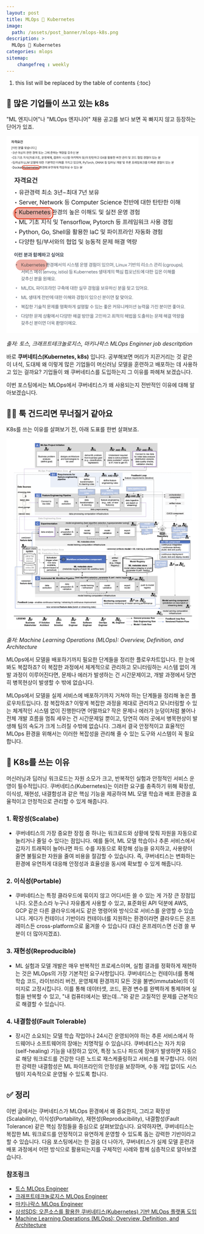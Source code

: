 ```yaml
---
layout: post
title: MLOps 💙 Kubernetes
image: 
  path: /assets/post_banner/mlops-k8s.png
description: >
  MLOps 💙 Kubernetes
categories: mlops
sitemap:
    changefreq : weekly
---
```


1. this list will be replaced by the table of contents
{:toc}

## 🦾 많은 기업들이 쓰고 있는 k8s

"ML 엔지니어"나 "MLOps 엔지니어" 채용 공고를 보다 보면 꼭 빠지지 않고 등장하는 단어가 있죠. 

![k8s-jd](<../../assets/img/blog/mlops-k8s/mlops-jd.png>)

*출저: 토스, 크래프트테크놀로지스, 마키나락스 MLOps Enginner job descritption*

바로 **쿠버네티스(Kubernetes, k8s)** 입니다. 공부해보면 머리가 지끈거리는 것 같은 이 녀석, 도대체 왜 이렇게 많은 기업들이 머신러닝 모델을 훈련하고 배포하는 데 사용하고 있는 걸까요? 기업들이 왜 쿠버네티스를 도입하는지 그 이유를 파헤쳐 보겠습니다.

이번 포스팅에서는 MLOps에서 쿠버네티스가 왜 사용되는지 전반적인 이유에 대해 알아보겠습니다.

## 😵‍💫 툭 건드리면 무너질거 같아요

K8s를 쓰는 이유를 살펴보기 전, 아래 도표를 한번 살펴보죠. 

![k8s-complex](../../assets/img/blog/mlops-k8s/complex-mlops.png)

*출저: Machine Learning Operations (MLOps):
Overview, Definition, and Architecture*

MLOps에서 모델을 배포하기까지 필요한 단계들을 정리한 플로우차트입니다. 한 눈에 봐도 복잡하죠? 이 복잡한 과정에서 체계적으로 관리하고 모니터링하는 시스템 없이 개발 과정이 이루어진다면, 문제나 에러가 발생하는 건 시간문제이고, 개발 과졍에서 당연히 병목현상이 발생할 수 밖에 없습니다.  

MLOps에서 모델을 실제 서비스에 배포하기까지 거쳐야 하는 단계들을 정리해 놓은 플로우차트입니다. 참 복잡하죠? 이렇게 복잡한 과정을 제대로 관리하고 모니터링할 수 있는 체계적인 시스템 없이 진행한다면 어떨까요? 작은 문제나 에러가 눈덩이처럼 불어나 전체 개발 흐름을 멈춰 세우는 건 시간문제일 뿐이고, 당연히 여러 곳에서 병목현상이 발생해 팀의 속도가 크게 느려질 수밖에 없습니다. 그래서 결국 안정적이고 효율적인 MLOps 환경을 위해서는 이러한 복잡성을 관리해 줄 수 있는 도구와 시스템이 꼭 필요합니다.


## 🐳 K8s를 쓰는 이유

머신러닝과 딥러닝 워크로드는 자원 소모가 크고, 반복적인 실험과 안정적인 서비스 운영이 필수적입니다. 쿠버네티스(Kubernetes)는 이러한 요구를 충족하기 위해 확장성, 이식성, 재현성, 내결함성과 같은 핵심 기능을 제공하여 ML 모델 학습과 배포 환경을 효율적이고 안정적으로 관리할 수 있게 해줍니다.

### 1. **확장성(Scalabe)**
   - 쿠버네티스의 가장 중요한 장점 중 하나는 워크로드와 상황에 맞춰 자원을 자동으로 늘리거나 줄일 수 있다는 점입니다. 예를 들어, ML 모델 학습이나 추론 서비스에서 갑자기 트래픽이 늘어나면 파드 수를 자동으로 확장해 성능을 유지하고, 사용량이 줄면 불필요한 자원을 줄여 비용을 절감할 수 있습니다. 즉, 쿠버네티스는 변화하는 환경에 유연하게 대응해 안정성과 효율성을 동시에 확보할 수 있게 해줍니다.

### 2. **이식성(Portable)**
   - 쿠버네티스는 특정 클라우드에 묶이지 않고 어디서든 쓸 수 있는 게 가장 큰 장점입니다. 오픈소스라 누구나 자유롭게 사용할 수 있고, 표준화된 API 덕분에 AWS, GCP 같은 다른 클라우드에서도 같은 명령어와 방식으로 서비스를 운영할 수 있습니다. 게다가 컨테이너 기반이라 컨테이너를 지원하는 환경이라면 클라우드든 온프레미스든 cross-platform으로 옮겨쓸 수 있습니다 (대신 온프레미스면 신경 쓸 부분이 더 많아지겠죠).

### 3. **재현성(Reproducible)**
   - ML 실험과 모델 개발은 매우 반복적인 프로세스이며, 실험 결과를 정확하게 재현하는 것은 MLOps의 가장 기본적인 요구사항입니다. 쿠버네티스는 컨테이너를 통해 학습 코드, 라이브러리 버전, 운영체제 환경까지 모든 것을 불변(immutable)의 이미지로 고정시킵니다. 이를 통해 데이터셋, 코드, 환경 변수를 완벽하게 통제하며 실험을 반복할 수 있고, "내 컴퓨터에서는 됐는데..."와 같은 고질적인 문제를 근본적으로 해결할 수 있습니다.

### 4. **내결함성(Fault Tolerable)**
   - 장시간 소요되는 모델 학습 작업이나 24시간 운영되어야 하는 추론 서비스에서 하드웨어나 소프트웨어의 장애는 치명적일 수 있습니다. 쿠버네티스는 자가 치유(self-healing) 기능을 내장하고 있어, 특정 노드나 파드에 장애가 발생하면 자동으로 해당 워크로드를 건강한 다른 노드로 재스케줄링하고 서비스를 복구합니다. 이러한 강력한 내결함성은 ML 파이프라인의 안정성을 보장하며, 수동 개입 없이도 시스템이 지속적으로 운영될 수 있도록 합니다.

## ✅ 정리

이번 글에서는 쿠버네티스가 MLOps 환경에서 왜 중요한지, 그리고 확장성(Scalability), 이식성(Portability), 재현성(Reproducibility), 내결함성(Fault Tolerance) 같은 핵심 장점들을 중심으로 살펴보았습니다. 요약하자면, 쿠버네티스는 복잡한 ML 워크로드를 안정적이고 유연하게 운영할 수 있도록 돕는 강력한 기반이라고 할 수 있습니다. 다음 포스팅에서는 한 걸음 더 나아가, 쿠버네티스가 실제 모델 훈련과 배포 과정에서 어떤 방식으로 활용되는지를 구체적인 사례와 함께 심층적으로 알아보겠습니다.



### 참조링크
- [토스 MLOps Engineer](https://toss.im/career/job-detail?job_id=6072871003)
- [크래프트테크놀로지스 MLOps Engineer](https://www.wanted.co.kr/wd/297084)
- [마키나락스 MLOps Engineer](https://www.wanted.co.kr/wd/302165)
- [삼성SDS: 오픈소스를 활용한 쿠버네티스(Kubernetes) 기반 MLOps 플랫폼 도입](https://www.samsungsds.com/kr/techreport/kubernetes-mlops.html)
- [Machine Learning Operations (MLOps):
Overview, Definition, and Architecture](https://arxiv.org/pdf/2205.02302)